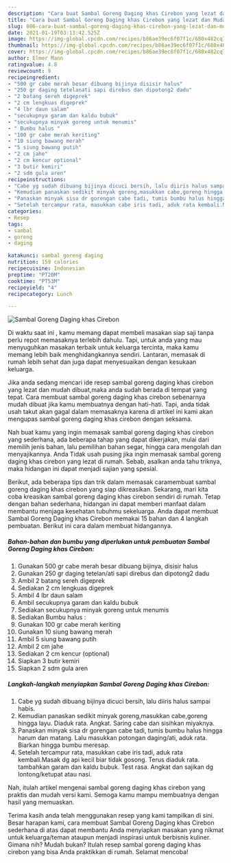```yaml
---
description: "Cara buat Sambal Goreng Daging khas Cirebon yang lezat dan Mudah Dibuat"
title: "Cara buat Sambal Goreng Daging khas Cirebon yang lezat dan Mudah Dibuat"
slug: 806-cara-buat-sambal-goreng-daging-khas-cirebon-yang-lezat-dan-mudah-dibuat
date: 2021-01-19T03:13:42.525Z
image: https://img-global.cpcdn.com/recipes/b86ae39ec6f07f1c/680x482cq70/sambal-goreng-daging-khas-cirebon-foto-resep-utama.jpg
thumbnail: https://img-global.cpcdn.com/recipes/b86ae39ec6f07f1c/680x482cq70/sambal-goreng-daging-khas-cirebon-foto-resep-utama.jpg
cover: https://img-global.cpcdn.com/recipes/b86ae39ec6f07f1c/680x482cq70/sambal-goreng-daging-khas-cirebon-foto-resep-utama.jpg
author: Elmer Mann
ratingvalue: 4.8
reviewcount: 9
recipeingredient:
- "500 gr cabe merah besar dibuang bijinya disisir halus"
- "250 gr daging tetelanati sapi direbus dan dipotong2 dadu"
- "2 batang sereh digeprek"
- "2 cm lengkuas digeprek"
- "4 lbr daun salam"
- "secukupnya garam dan kaldu bubuk"
- "secukupnya minyak goreng untuk menumis"
- " Bumbu halus "
- "100 gr cabe merah keriting"
- "10 siung bawang merah"
- "5 siung bawang putih"
- "2 cm jahe"
- "2 cm kencur optional"
- "3 butir kemiri"
- "2 sdm gula aren"
recipeinstructions:
- "Cabe yg sudah dibuang bijinya dicuci bersih, lalu diiris halus sampai habis."
- "Kemudian panaskan sedikit minyak goreng,masukkan cabe,goreng hingga layu. Diaduk rata. Angkat. Saring cabe dan sisihkan miyaknya."
- "Panaskan minyak sisa dr gorengan cabe tadi, tumis bumbu halus hingga harum dan matang. Lalu masukkan potongan daging/ati, aduk rata. Biarkan hingga bumbu meresap."
- "Setelah tercampur rata, masukkan cabe iris tadi, aduk rata kembali.Masak dg api kecil biar tidak gosong. Terus diaduk rata. tambahkan garam dan kaldu bubuk. Test rasa. Angkat dan sajikan dg lontong/ketupat atau nasi."
categories:
- Resep
tags:
- sambal
- goreng
- daging

katakunci: sambal goreng daging 
nutrition: 159 calories
recipecuisine: Indonesian
preptime: "PT20M"
cooktime: "PT53M"
recipeyield: "4"
recipecategory: Lunch

---
```



![Sambal Goreng Daging khas Cirebon](https://img-global.cpcdn.com/recipes/b86ae39ec6f07f1c/680x482cq70/sambal-goreng-daging-khas-cirebon-foto-resep-utama.jpg)

Di waktu  saat ini , kamu memang dapat membeli masakan siap saji tanpa perlu repot memasaknya terlebih dahulu. Tapi, untuk anda yang mau menyuguhkan masakan terbaik untuk keluarga tercinta, maka kamu memang lebih baik menghidangkannya sendiri. Lantaran, memasak di rumah lebih sehat dan juga dapat menyesuaikan dengan kesukaan keluarga.

Jika anda sedang mencari ide resep sambal goreng daging khas cirebon yang lezat dan mudah dibuat,maka anda sudah berada di tempat yang tepat. Cara membuat sambal goreng daging khas cirebon  sebenarnya mudah dibuat jika kamu membuatnya dengan hati-hati. Tapi, anda tidak usah takut akan gagal dalam memasaknya 
karena di artikel ini kami akan mengupas sambal goreng daging khas cirebon dengan seksama.  



Nah buat kamu yang ingin memasak sambal goreng daging khas cirebon yang sederhana, ada beberapa tahap yang dapat dikerjakan, mulai dari memilih jenis bahan, lalu pemilihan bahan segar, hingga cara mengolah dan menyajikannya. Anda Tidak usah pusing jika ingin memasak sambal goreng daging khas cirebon yang lezat di rumah. Sebab, asalkan anda  tahu triknya, maka hidangan ini dapat menjadi sajian yang spesial.

Berikut, ada beberapa tips dan trik dalam memasak caramembuat sambal goreng daging khas cirebon yang siap dikreasikan. Sekarang, mari kita coba kreasikan sambal goreng daging khas cirebon sendiri di rumah. Tetap dengan bahan sederhana, hidangan ini dapat memberi manfaat dalam membantu menjaga kesehatan tubuhmu sekeluarga. Anda dapat membuat Sambal Goreng Daging khas Cirebon memakai 15 bahan dan 4 langkah pembuatan. Berikut ini cara dalam membuat hidangannya.

<!--inarticleads1-->

##### Bahan-bahan dan bumbu yang diperlukan untuk pembuatan Sambal Goreng Daging khas Cirebon:

1. Gunakan 500 gr cabe merah besar dibuang bijinya, disisir halus
1. Gunakan 250 gr daging tetelan/ati sapi direbus dan dipotong2 dadu
1. Ambil 2 batang sereh digeprek
1. Sediakan 2 cm lengkuas digeprek
1. Ambil 4 lbr daun salam
1. Ambil secukupnya garam dan kaldu bubuk
1. Sediakan secukupnya minyak goreng untuk menumis
1. Sediakan  Bumbu halus :
1. Gunakan 100 gr cabe merah keriting
1. Gunakan 10 siung bawang merah
1. Ambil 5 siung bawang putih
1. Ambil 2 cm jahe
1. Sediakan 2 cm kencur (optional)
1. Siapkan 3 butir kemiri
1. Siapkan 2 sdm gula aren




<!--inarticleads2-->

##### Langkah-langkah menyiapkan Sambal Goreng Daging khas Cirebon:

1. Cabe yg sudah dibuang bijinya dicuci bersih, lalu diiris halus sampai habis.
1. Kemudian panaskan sedikit minyak goreng,masukkan cabe,goreng hingga layu. Diaduk rata. Angkat. Saring cabe dan sisihkan miyaknya.
1. Panaskan minyak sisa dr gorengan cabe tadi, tumis bumbu halus hingga harum dan matang. Lalu masukkan potongan daging/ati, aduk rata. Biarkan hingga bumbu meresap.
1. Setelah tercampur rata, masukkan cabe iris tadi, aduk rata kembali.Masak dg api kecil biar tidak gosong. Terus diaduk rata. tambahkan garam dan kaldu bubuk. Test rasa. Angkat dan sajikan dg lontong/ketupat atau nasi.




Nah, itulah artikel mengenai  sambal goreng daging khas cirebon  yang praktis dan mudah versi kami. Semoga kamu mampu membuatnya dengan hasil yang memuaskan. 

Terima kasih anda telah menggunakan resep yang kami tampilkan di sini. Besar harapan kami, cara membuat  Sambal Goreng Daging khas Cirebon sederhana di atas dapat membantu Anda menyiapkan masakan yang nikmat untuk keluarga/teman ataupun menjadi inspirasi untuk berbisnis kuliner. Gimana nih? Mudah bukan? Itulah resep sambal goreng daging khas cirebon yang bisa Anda praktikkan di rumah. Selamat mencoba!

